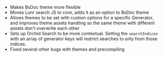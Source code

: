 ---
---

- Makes BsDoc theme more flexible
- Moves Lunr search JS to core, adds it as an option to BsDoc theme
- Allows themes to be set with custom options for a specific Generator, and improves theme assets handling so the same
    theme with different assets don't overwrite each other
- Sets up Orchid Search to be more contextual. Setting the `searchIndices` with an array of generator keys will restrict
    searches to only from those indices.
- Fixed several other bugs with themes and precompiling